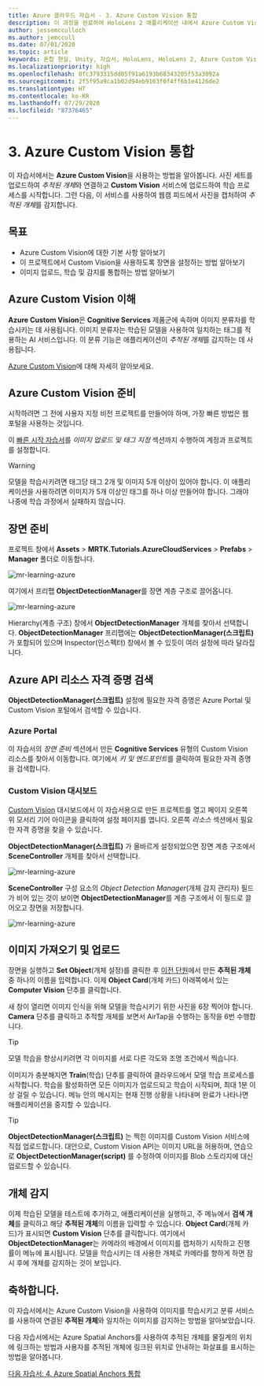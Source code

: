 ```yaml
---
title: Azure 클라우드 자습서 - 3. Azure Custom Vision 통합
description: 이 과정을 완료하여 HoloLens 2 애플리케이션 내에서 Azure Custom Vision을 구현하는 방법을 알아봅니다.
author: jessemcculloch
ms.author: jemccull
ms.date: 07/01/2020
ms.topic: article
keywords: 혼합 현실, Unity, 자습서, HoloLens, HoloLens 2, Azure Custom Vision, Azure Cognitive Services
ms.localizationpriority: high
ms.openlocfilehash: 0fc3793315dd05f91a6193b68343205f53a3092a
ms.sourcegitcommit: 2f5f95a9ca1b02d94eb9163f0f4ff6b1e4126de2
ms.translationtype: HT
ms.contentlocale: ko-KR
ms.lasthandoff: 07/29/2020
ms.locfileid: "87376465"
---
```

# <a name="3-integrating-azure-custom-vision"></a>3. Azure Custom Vision 통합

이 자습서에서는 **Azure Custom Vision**을 사용하는 방법을 알아봅니다. 사진 세트를 업로드하여 *추적된 개체*와 연결하고 **Custom Vision** 서비스에 업로드하여 학습 프로세스를 시작합니다. 그런 다음, 이 서비스를 사용하여 웹캠 피드에서 사진을 캡처하여 *추적된 개체*를 감지합니다.

## <a name="objectives"></a>목표

* Azure Custom Vision에 대한 기본 사항 알아보기
* 이 프로젝트에서 Custom Vision을 사용하도록 장면을 설정하는 방법 알아보기
* 이미지 업로드, 학습 및 감지를 통합하는 방법 알아보기

## <a name="understanding-azure-custom-vision"></a>Azure Custom Vision 이해

**Azure Custom Vision**은 **Cognitive Services** 제품군에 속하며 이미지 분류자를 학습시키는 데 사용됩니다. 이미지 분류자는 학습된 모델을 사용하여 일치하는 태그를 적용하는 AI 서비스입니다. 이 분류 기능은 애플리케이션이 *추적된 개체*를 감지하는 데 사용됩니다.

[Azure Custom Vision](https://docs.microsoft.com/azure/cognitive-services/custom-vision-service/home)에 대해 자세히 알아보세요.

## <a name="preparing-azure-custom-vision"></a>Azure Custom Vision 준비

시작하려면 그 전에 사용자 지정 비전 프로젝트를 만들어야 하며, 가장 빠른 방법은 웹 포털을 사용하는 것입니다.

이 [빠른 시작 자습서](https://docs.microsoft.com/azure/cognitive-services/custom-vision-service/getting-started-build-a-classifier#choose-training-images)를 *이미지 업로드 및 태그 지정* 섹션까지 수행하여 계정과 프로젝트를 설정합니다.

> [!WARNING]
> 모델을 학습시키려면 태그당 태그 2개 및 이미지 5개 이상이 있어야 합니다. 이 애플리케이션을 사용하려면 이미지가 5개 이상인 태그를 하나 이상 만들어야 합니다. 그래야 나중에 학습 과정에서 실패하지 않습니다.

## <a name="preparing-the-scene"></a>장면 준비

프로젝트 창에서 **Assets** > **MRTK.Tutorials.AzureCloudServices** > **Prefabs** > **Manager** 폴더로 이동합니다.

![mr-learning-azure](images/mr-learning-azure/tutorial3-section4-step1-1.png)

여기에서 프리팹 **ObjectDetectionManager**를 장면 계층 구조로 끌어옵니다.

![mr-learning-azure](images/mr-learning-azure/tutorial3-section4-step1-2.png)

Hierarchy(계층 구조) 창에서 **ObjectDetectionManager** 개체를 찾아서 선택합니다.
**ObjectDetectionManager** 프리팹에는 **ObjectDetectionManager(스크립트)** 가 포함되어 있으며 Inspector(인스펙터) 창에서 볼 수 있듯이 여러 설정에 따라 달라집니다.

## <a name="retrieving-azure-api-resource-credentials"></a>Azure API 리소스 자격 증명 검색

**ObjectDetectionManager(스크립트)** 설정에 필요한 자격 증명은 Azure Portal 및 Custom Vision 포털에서 검색할 수 있습니다.

### <a name="azure-portal"></a>Azure Portal

이 자습서의 *장면 준비* 섹션에서 만든 **Cognitive Services** 유형의 Custom Vision 리소스를 찾아서 이동합니다. 여기에서 *키 및 엔드포인트*를 클릭하여 필요한 자격 증명을 검색합니다.

### <a name="custom-vision-dashboard"></a>Custom Vision 대시보드

[Custom Vision](https://www.customvision.ai/projects) 대시보드에서 이 자습서용으로 만든 프로젝트를 열고 페이지 오른쪽 위 모서리 기어 아이콘을 클릭하여 설정 페이지를 엽니다. 오른쪽 *리소스* 섹션에서 필요한 자격 증명을 찾을 수 있습니다.

**ObjectDetectionManager(스크립트)** 가 올바르게 설정되었으면 장면 계층 구조에서 **SceneController** 개체를 찾아서 선택합니다.

![mr-learning-azure](images/mr-learning-azure/tutorial3-section4-step1-3.png)

**SceneController** 구성 요소의 *Object Detection Manager*(개체 감지 관리자) 필드가 비어 있는 것이 보이면 **ObjectDetectionManager**를 계층 구조에서 이 필드로 끌어오고 장면을 저장합니다.

![mr-learning-azure](images/mr-learning-azure/tutorial3-section4-step1-4.png)

## <a name="take-and-upload-images"></a>이미지 가져오기 및 업로드

장면을 실행하고 **Set Object**(개체 설정)를 클릭한 후 [이전 단원](mr-learning-azure-02.md)에서 만든 **추적된 개체** 중 하나의 이름을 입력합니다. 이제 **Object Card**(개체 카드) 아래쪽에서 있는 **Computer Vision** 단추를 클릭합니다.

새 창이 열리면 이미지 인식을 위해 모델을 학습시키기 위한 사진을 6장 찍어야 합니다. **Camera** 단추를 클릭하고 추적할 개체를 보면서 AirTap을 수행하는 동작을 6번 수행합니다.

> [!TIP]
> 모델 학습을 향상시키려면 각 이미지를 서로 다른 각도와 조명 조건에서 찍습니다.

이미지가 충분해지면 **Train**(학습) 단추를 클릭하여 클라우드에서 모델 학습 프로세스를 시작합니다. 학습을 활성화하면 모든 이미지가 업로드되고 학습이 시작되며, 최대 1분 이상 걸릴 수 있습니다. 메뉴 안의 메시지는 현재 진행 상황을 나타내며 완료가 나타나면 애플리케이션을 중지할 수 있습니다.

> [!TIP]
> **ObjectDetectionManager(스크립트)** 는 찍힌 이미지를 Custom Vision 서비스에 직접 업로드합니다. 대안으로, Custom Vision API는 이미지 URL을 허용하며, 연습으로 **ObjectDetectionManager(script)** 를 수정하여 이미지를 Blob 스토리지에 대신 업로드할 수 있습니다.

## <a name="detect-objects"></a>개체 감지

이제 학습된 모델을 테스트에 추가하고, 애플리케이션을 실행하고, 주 메뉴에서 **검색 개체**를 클릭하고 해당 **추적된 개체**의 이름을 입력할 수 있습니다. **Object Card**(개체 카드)가 표시되면 **Custom Vision** 단추를 클릭합니다. 여기에서 **ObjectDetectionManager**는 카메라의 배경에서 이미지를 캡처하기 시작하고 진행률이 메뉴에 표시됩니다. 모델을 학습시키는 데 사용한 개체로 카메라를 향하게 하면 잠시 후에 개체를 감지하는 것이 보입니다.

## <a name="congratulations"></a>축하합니다.

이 자습서에서는 Azure Custom Vision을 사용하여 이미지를 학습시키고 분류 서비스를 사용하여 연결된 **추적된 개체**와 일치하는 이미지를 감지하는 방법을 알아보았습니다.

다음 자습서에서는 Azure Spatial Anchors를 사용하여 추적된 개체를 물질계의 위치에 링크하는 방법과 사용자를 추적된 개체에 링크된 위치로 안내하는 화살표를 표시하는 방법을 알아봅니다.

[다음 자습서: 4. Azure Spatial Anchors 통합](mr-learning-azure-04.md)
